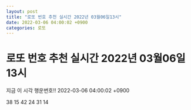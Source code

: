 ```yaml
---
layout: post
title: "로또 번호 추천 실시간 2022년 03월06일13시"
date: 2022-03-06 04:00:02 +0900
categories: 로또
---
```


# 로또 번호 추천 실시간 2022년 03월06일13시

지금 이 시각 행운번호!! 2022-03-06 04:00:02 +0900

 38  15  42  24  31  14 

